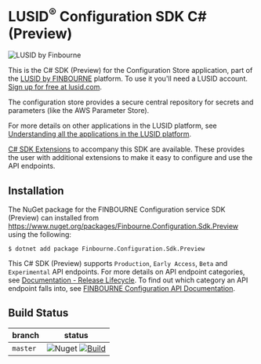 # LUSID<sup>®</sup> Configuration SDK C# (Preview)
![LUSID by Finbourne](https://content.finbourne.com/LUSID_repo.png)

This is the C# SDK (Preview) for the Configuration Store application, part of the [LUSID by FINBOURNE](https://www.finbourne.com/lusid-technology) platform. To use it you'll need a LUSID account. [Sign up for free at lusid.com](https://www.lusid.com/app/signup).

The configuration store provides a secure central repository for secrets and parameters (like the AWS Parameter Store).

For more details on other applications in the LUSID platform, see [Understanding all the applications in the LUSID platform](https://support.lusid.com/knowledgebase/article/KA-01787/en-us).

[C# SDK Extensions](https://github.com/finbourne/configuration-sdk-extensions-csharp) to accompany this SDK are available. These provides the user with additional extensions to make it easy to configure and use the API endpoints.

## Installation

The NuGet package for the FINBOURNE Configuration service SDK (Preview) can installed from https://www.nuget.org/packages/Finbourne.Configuration.Sdk.Preview using the following:

```
$ dotnet add package Finbourne.Configuration.Sdk.Preview
```

This C# SDK (Preview) supports `Production`, `Early Access`, `Beta` and `Experimental` API endpoints. For more details on API endpoint categories, see [Documentation - Release Lifecycle](https://www.lusid.com/app/resources/documentation/lifecycle). To find out which category an API endpoint falls into, see [FINBOURNE Configuration API Documentation](https://www.lusid.com/configuration/swagger/index.html).

## Build Status 

| branch | status |
| --- | --- |
| `master` |  ![Nuget](https://img.shields.io/nuget/v/Finbourne.Configuration.Sdk.Preview?color=blue) [![Build](https://github.com/finbourne/configuration-sdk-csharp-preview/actions/workflows/build.yaml/badge.svg?branch=master)](https://github.com/finbourne/configuration-sdk-csharp-preview/actions/workflows/build.yaml) |

